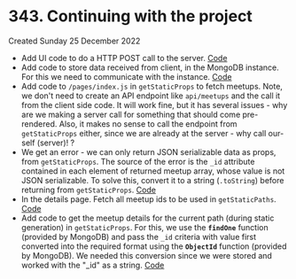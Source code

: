 # 343. Continuing with the project
Created Sunday 25 December 2022

- Add UI code to do a HTTP POST call to the server. [Code](https://github.com/exemplar-codes/nextjs-first-realistic-tutorial/commit/23a9c01fd1b17093a81e4708038528fae2f57fb6)
- Add code to store data received from client, in the MongoDB instance. For this we need to communicate with the instance. [Code](https://github.com/exemplar-codes/nextjs-first-realistic-tutorial/commit/81f2476549b2d6958641bc45751198ccfe5cb112)
- Add code to `/pages/index.js` in `getStaticProps` to fetch meetups. Note, we don't need to create an API endpoint like `api/meetups` and the call it from the client side code. It will work fine, but it has several issues - why are we making a server call for something that should come pre-rendered. Also, it makes no sense to call the endpoint from `getStaticProps` either, since we are already at the server - why call our-self (server)! ?
- We get an error - we can only return JSON serializable data as props, from `getStaticProps`. The source of the error is the `_id` attribute contained in each element of returned meetup array, whose value is not JSON serializable. To solve this, convert it to a string (`.toString`) before returning from `getStaticProps`. [Code](https://github.com/exemplar-codes/nextjs-first-realistic-tutorial/commit/4f57ec46ed6ad4dd7d52554b7b906262d333b7c1)
- In the details page. Fetch all meetup ids to be used in `getStaticPaths`. [Code](https://github.com/exemplar-codes/nextjs-first-realistic-tutorial/commit/9394e8ea8a148e583090a8d2873e249fe07fb5a6)
- Add code to get the meetup details for the current path (during static generation) in `getStaticProps`. For this, we use the **`findOne`** function (provided by MongoDB) and pass the `_id` criteria with value first converted into the required format using the **`ObjectId`** function (provided by MongoDB). We needed this conversion since we were stored and worked with the "\_id" as a string. [Code](https://github.com/exemplar-codes/nextjs-first-realistic-tutorial/commit/cbf7ccab55aa8ffab69b653d569bf4cd283d437b)